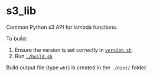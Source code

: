# s3_lib

Common Python s3 API for lambda functions.

To build:

1. Ensure the version is set correctly in [`version.sh`](./version.sh)
2. Run [`./build.sh`](./build.sh)

Build output file (type `whl`) is created in the `./dist/` folder.
